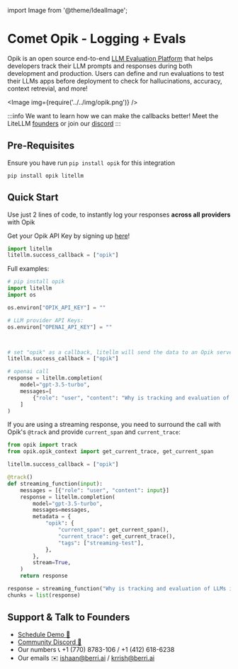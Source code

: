 import Image from '@theme/IdealImage';

# Comet Opik - Logging + Evals
Opik is an open source end-to-end [LLM Evaluation Platform](https://www.comet.com/site/products/opik/?utm_source=litelllm&utm_medium=docs&utm_content=intro_paragraph) that helps developers track their LLM prompts and responses during both development and production. Users can define and run evaluations to test their LLMs apps before deployment to check for hallucinations, accuracy, context retrevial, and more!


<Image img={require('../../img/opik.png')} />

:::info
We want to learn how we can make the callbacks better! Meet the LiteLLM [founders](https://calendly.com/d/4mp-gd3-k5k/berriai-1-1-onboarding-litellm-hosted-version) or
join our [discord](https://discord.gg/wuPM9dRgDw)
:::

## Pre-Requisites

Ensure you have run `pip install opik` for this integration

```shell
pip install opik litellm
```

## Quick Start
Use just 2 lines of code, to instantly log your responses **across all providers** with Opik

Get your Opik API Key by signing up [here](https://www.comet.com/signup?utm_source=litelllm&utm_medium=docs&utm_content=api_key_cell)!

```python
import litellm
litellm.success_callback = ["opik"]
```

Full examples:

```python
# pip install opik
import litellm
import os

os.environ["OPIK_API_KEY"] = ""

# LLM provider API Keys:
os.environ["OPENAI_API_KEY"] = ""



# set "opik" as a callback, litellm will send the data to an Opik server (such as comet.com)
litellm.success_callback = ["opik"]

# openai call
response = litellm.completion(
    model="gpt-3.5-turbo",
    messages=[
        {"role": "user", "content": "Why is tracking and evaluation of LLMs important?"}
    ]
)
```

If you are using a streaming response, you need to surround the
call with Opik's `@track` and provide `current_span` and `current_trace`:

```python
from opik import track
from opik.opik_context import get_current_trace, get_current_span

litellm.success_callback = ["opik"]

@track()
def streaming_function(input):
    messages = [{"role": "user", "content": input}]
    response = litellm.completion(
        model="gpt-3.5-turbo",
        messages=messages,
        metadata = {
            "opik": {
                "current_span": get_current_span(),
                "current_trace": get_current_trace(),
                "tags": ["streaming-test"],
            },
        },
        stream=True,
    )
    return response

response = streaming_function("Why is tracking and evaluation of LLMs important?")
chunks = list(response)
```

## Support & Talk to Founders

- [Schedule Demo 👋](https://calendly.com/d/4mp-gd3-k5k/berriai-1-1-onboarding-litellm-hosted-version)
- [Community Discord 💭](https://discord.gg/wuPM9dRgDw)
- Our numbers 📞 +1 (770) 8783-106 / ‭+1 (412) 618-6238‬
- Our emails ✉️ ishaan@berri.ai / krrish@berri.ai
